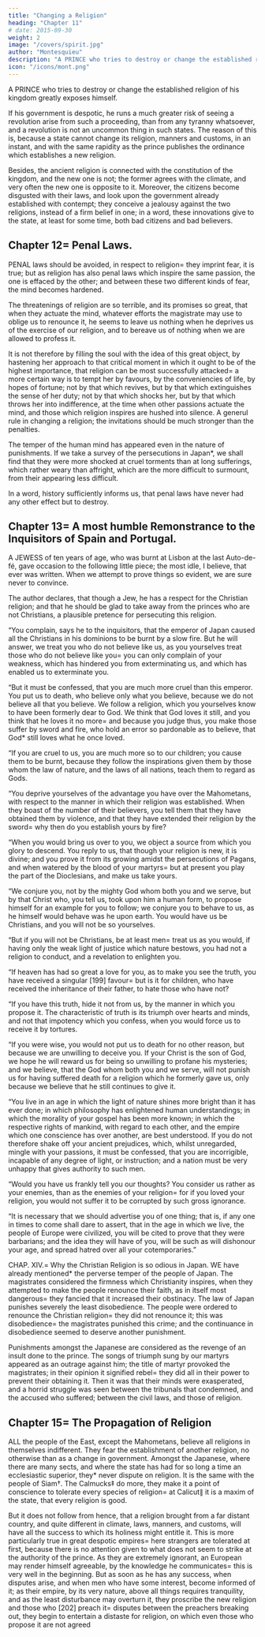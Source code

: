 ```yaml
---
title: "Changing a Religion"
heading: "Chapter 11"
# date: 2015-09-30
weight: 2
image: "/covers/spirit.jpg"
author: "Montesquieu"
description: "A PRINCE who tries to destroy or change the established religion of his kingdom greatly exposes himself"
icon: "/icons/mont.png"
---
```



A PRINCE who tries to destroy or change the established religion of his kingdom greatly exposes himself. 

If his government is despotic, he runs a much greater risk of seeing a revolution arise from such a proceeding, than from any tyranny whatsoever, and a revolution is not an uncommon thing in such states. The reason of this is, because a state cannot change its religion, manners and customs, in an instant, and with the same rapidity as the prince publishes the ordinance which establishes a new religion.

Besides, the ancient religion is connected with the constitution of the kingdom, and the new one is not; the former agrees with the climate, and very often the new one is opposite to it. Moreover, the citizens become disgusted with their laws, and look upon the government already established with contempt; they conceive a jealousy against the two religions, instead of a firm belief in one; in a word, these innovations give to the state, at least for some time, both bad citizens and bad believers.



## Chapter 12= Penal Laws.

PENAL laws should be avoided, in respect to religion= they imprint fear, it is true; but as religion has also penal laws which inspire the same passion, the one is effaced by the other; and between these two different kinds of fear, the mind becomes hardened.

The threatenings of religion are so terrible, and its promises so great, that when they actuate the mind, whatever efforts the magistrate may use to oblige us to renounce it, he seems to leave us nothing when he deprives us of the exercise of our religion, and to bereave us of nothing when we are allowed to profess it.

It is not therefore by filling the soul with the idea of this great object, by hastening her approach to that critical moment in which it ought to be of the highest importance, that religion can be most successfully attacked= a more certain way is to tempt her by favours, by the conveniencies of life, by hopes of fortune; not by that which revives, but by that which extinguishes the sense of her duty; not by that which shocks her, but by that which throws her into indifference, at the time when other passions actuate the mind, and those which religion inspires are hushed into silence. A generul rule in changing a religion; the invitations should be much stronger than the penalties.

The temper of the human mind has appeared even in the nature of punishments. If we take a survey of the persecutions in Japan*, we shall find that they were more shocked at cruel torments than at long sufferings, which rather weary than affright, which are the more difficult to surmount, from their appearing less difficult.

In a word, history sufficiently informs us, that penal laws have never had any other effect but to destroy.



## Chapter 13= A most humble Remonstrance to the Inquisitors of Spain and Portugal.

A JEWESS of ten years of age, who was burnt at Lisbon at the last Auto-de-fé, gave occasion to the following little piece; the most idle, I believe, that ever was written. When we attempt to prove things so evident, we are sure never to convince.

The author declares, that though a Jew, he has a respect for the Christian religion; and that he should be glad to take away from the princes who are not Christians, a plausible pretence for persecuting this religion.

“You complain, says he to the inquisitors, that the emperor of Japan caused all the Christians in his dominions to be burnt by a slow fire. But he will answer, we treat you who do not believe like us, as you yourselves treat those who do not believe like you= you can only complain of your weakness, which has hindered you from exterminating us, and which has enabled us to exterminate you.

“But it must be confessed, that you are much more cruel than this emperor. You put us to death, who believe only what you believe, because we do not believe all that you believe. We follow a religion, which you yourselves know to have been formerly dear to God. We think that God loves it still, and you think that he loves it no more= and because you judge thus, you make those suffer by sword and fire, who hold an error so pardonable as to believe, that God* still loves what he once loved.

“If you are cruel to us, you are much more so to our children; you cause them to be burnt, because they follow the inspirations given them by those whom the law of nature, and the laws of all nations, teach them to regard as Gods.

“You deprive yourselves of the advantage you have over the Mahometans, with respect to the manner in which their religion was established. When they boast of the number of their believers, you tell them that they have obtained them by violence, and that they have extended their religion by the sword= why then do you establish yours by fire?

“When you would bring us over to you, we object a source from which you glory to descend. You reply to us, that though your religion is new, it is divine; and you prove it from its growing amidst the persecutions of Pagans, and when watered by the blood of your martyrs= but at present you play the part of the Dioclesians, and make us take yours.

“We conjure you, not by the mighty God whom both you and we serve, but by that Christ who, you tell us, took upon him a human form, to propose himself for an example for you to follow; we conjure you to behave to us, as he himself would behave was he upon earth. You would have us be Christians, and you will not be so yourselves.

“But if you will not be Christians, be at least men= treat us as you would, if having only the weak light of justice which nature bestows, you had not a religion to conduct, and a revelation to enlighten you.

“If heaven has had so great a love for you, as to make you see the truth, you have received a singular [199] favour= but is it for children, who have received the inheritance of their father, to hate those who have not?

“If you have this truth, hide it not from us, by the manner in which you propose it. The characteristic of truth is its triumph over hearts and minds, and not that impotency which you confess, when you would force us to receive it by tortures.

“If you were wise, you would not put us to death for no other reason, but because we are unwilling to deceive you. If your Christ is the son of God, we hope he will reward us for being so unwilling to profane his mysteries; and we believe, that the God whom both you and we serve, will not punish us for having suffered death for a religion which he formerly gave us, only because we believe that he still continues to give it.

“You live in an age in which the light of nature shines more bright than it has ever done; in which philosophy has enlightened human understandings; in which the morality of your gospel has been more known; in which the respective rights of mankind, with regard to each other, and the empire which one conscience has over another, are best understood. If you do not therefore shake off your ancient prejudices, which, whilst unregarded, mingle with your passions, it must be confessed, that you are incorrigible, incapable of any degree of light, or instruction; and a nation must be very unhappy that gives authority to such men.

“Would you have us frankly tell you our thoughts? You consider us rather as your enemies, than as the enemies of your religion= for if you loved your religion, you would not suffer it to be corrupted by such gross ignorance.

“It is necessary that we should advertise you of one thing; that is, if any one in times to come shall dare to assert, that in the age in which we live, the people of Europe were civilized, you will be cited to prove that they were barbarians; and the idea they will have of you, will be such as will dishonour your age, and spread hatred over all your cotemporaries.”

CHAP. XIV.= Why the Christian Religion is so odious in Japan.
WE have already mentioned* the perverse temper of the people of Japan. The magistrates considered the firmness which Christianity inspires, when they attempted to make the people renounce their faith, as in itself most dangerous= they fancied that it increased their obstinacy. The law of Japan punishes severely the least disobedience. The people were ordered to renounce the Christian religion= they did not renounce it; this was disobedience= the magistrates punished this crime; and the continuance in disobedience seemed to deserve another punishment.

Punishments amongst the Japanese are considered as the revenge of an insult done to the prince. The songs of triumph sung by our martyrs appeared as an outrage against him; the title of martyr provoked the magistrates; in their opinion it signified rebel= they did all in their power to prevent their obtaining it. Then it was that their minds were exasperated, and a horrid struggle was seen between the tribunals that condemned, and the accused who suffered; between the civil laws, and those of religion.



## Chapter 15= The Propagation of Religion

ALL the people of the East, except the Mahometans, believe all religions in themselves indifferent. They fear the establishment of another religion, no otherwise than as a change in government. Amongst the Japanese, where there are many sects, and where the state has had for so long a time an ecclesiastic superior, they* never dispute on religion. It is the same with the people of Siam†. The Calmucks‡ do more, they make it a point of conscience to tolerate every species of religion= at Calicut∥ it is a maxim of the state, that every religion is good.

But it does not follow from hence, that a religion brought from a far distant country, and quite different in climate, laws, manners, and customs, will have all the success to which its holiness might entitle it. This is more particularly true in great despotic empires= here strangers are tolerated at first, because there is no attention given to what does not seem to strike at the authority of the prince. As they are extremely ignorant, an European may render himself agreeable, by the knowledge he communicates= this is very well in the beginning. But as soon as he has any success, when disputes arise, and when men who have some interest, become informed of it; as their empire, by its very nature, above all things requires tranquility, and as the least disturbance may overturn it, they proscribe the new religion and those who [202] preach it= disputes between the preachers breaking out, they begin to entertain a distaste for religion, on which even those who propose it are not agreed